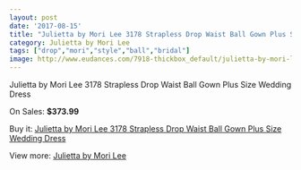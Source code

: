 ```yaml
---
layout: post
date: '2017-08-15'
title: "Julietta by Mori Lee 3178 Strapless Drop Waist Ball Gown Plus Size Wedding Dress"
category: Julietta by Mori Lee
tags: ["drop","mori","style","ball","bridal"]
image: http://www.eudances.com/7918-thickbox_default/julietta-by-mori-lee-3178-strapless-drop-waist-ball-gown-plus-size-wedding-dress.jpg
---
```

Julietta by Mori Lee 3178 Strapless Drop Waist Ball Gown Plus Size Wedding Dress

On Sales: **$373.99**
<a href="https://www.eudances.com/en/julietta-by-mori-lee/2779-julietta-by-mori-lee-3178-strapless-drop-waist-ball-gown-plus-size-wedding-dress.html"><amp-img layout="responsive" width="600" height="600" src="//www.eudances.com/7918-thickbox_default/julietta-by-mori-lee-3178-strapless-drop-waist-ball-gown-plus-size-wedding-dress.jpg" alt="Julietta by Mori Lee 3178 Strapless Drop Waist Ball Gown Plus Size Wedding Dress 0" /></a>
<a href="https://www.eudances.com/en/julietta-by-mori-lee/2779-julietta-by-mori-lee-3178-strapless-drop-waist-ball-gown-plus-size-wedding-dress.html"><amp-img layout="responsive" width="600" height="600" src="//www.eudances.com/7922-thickbox_default/julietta-by-mori-lee-3178-strapless-drop-waist-ball-gown-plus-size-wedding-dress.jpg" alt="Julietta by Mori Lee 3178 Strapless Drop Waist Ball Gown Plus Size Wedding Dress 1" /></a>
<a href="https://www.eudances.com/en/julietta-by-mori-lee/2779-julietta-by-mori-lee-3178-strapless-drop-waist-ball-gown-plus-size-wedding-dress.html"><amp-img layout="responsive" width="600" height="600" src="//www.eudances.com/7921-thickbox_default/julietta-by-mori-lee-3178-strapless-drop-waist-ball-gown-plus-size-wedding-dress.jpg" alt="Julietta by Mori Lee 3178 Strapless Drop Waist Ball Gown Plus Size Wedding Dress 2" /></a>
<a href="https://www.eudances.com/en/julietta-by-mori-lee/2779-julietta-by-mori-lee-3178-strapless-drop-waist-ball-gown-plus-size-wedding-dress.html"><amp-img layout="responsive" width="600" height="600" src="//www.eudances.com/7920-thickbox_default/julietta-by-mori-lee-3178-strapless-drop-waist-ball-gown-plus-size-wedding-dress.jpg" alt="Julietta by Mori Lee 3178 Strapless Drop Waist Ball Gown Plus Size Wedding Dress 3" /></a>
<a href="https://www.eudances.com/en/julietta-by-mori-lee/2779-julietta-by-mori-lee-3178-strapless-drop-waist-ball-gown-plus-size-wedding-dress.html"><amp-img layout="responsive" width="600" height="600" src="//www.eudances.com/7919-thickbox_default/julietta-by-mori-lee-3178-strapless-drop-waist-ball-gown-plus-size-wedding-dress.jpg" alt="Julietta by Mori Lee 3178 Strapless Drop Waist Ball Gown Plus Size Wedding Dress 4" /></a>

Buy it: [Julietta by Mori Lee 3178 Strapless Drop Waist Ball Gown Plus Size Wedding Dress](https://www.eudances.com/en/julietta-by-mori-lee/2779-julietta-by-mori-lee-3178-strapless-drop-waist-ball-gown-plus-size-wedding-dress.html "Julietta by Mori Lee 3178 Strapless Drop Waist Ball Gown Plus Size Wedding Dress")

View more: [Julietta by Mori Lee](https://www.eudances.com/en/43-julietta-by-mori-lee "Julietta by Mori Lee")